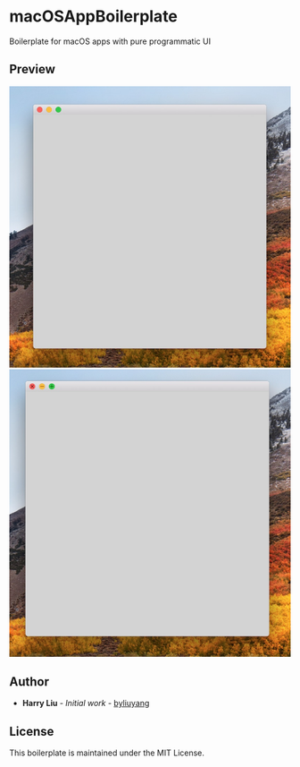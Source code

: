 # macOSAppBoilerplate

Boilerplate for macOS apps with pure programmatic UI

## Preview
![](screenshots/normal.jpg)
![](screenshots/hover.jpg)

## Author
- **Harry Liu** - *Initial work* - [byliuyang](https://github.com/byliuyang)

## License
This boilerplate is maintained under the MIT License.
